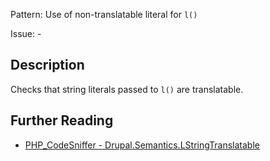 Pattern: Use of non-translatable literal for `l()`

Issue: -

## Description

Checks that string literals passed to `l()` are translatable.

## Further Reading

* [PHP_CodeSniffer - Drupal.Semantics.LStringTranslatable](https://git.drupalcode.org/project/coder/-/tree/8.3.x/coder_sniffer/Drupal/Sniffs/Semantics/LStringTranslatableSniff.php)